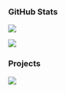 ### GitHub Stats

[![](https://github-readme-stats.vercel.app/api?username=hjl2011&show_icons=true&include_all_commits=true)](https://github.com/hjl2011)

[![](https://github-readme-stats.vercel.app/api/top-langs/?username=hjl2011)](https://github.com/hjl2011)

### Projects

[![](https://github-readme-stats.vercel.app/api/pin/?username=hjl2011&repo=LS-Paintboard-AutoPaint&show_owner=true)](https://github.com/hjl2011/LS-Paintboard-AutoPaint)
